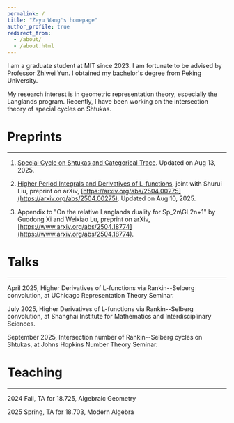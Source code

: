 ```yaml
---
permalink: /
title: "Zeyu Wang's homepage"
author_profile: true
redirect_from: 
  - /about/
  - /about.html
---
```


I am a graduate student at MIT since 2023. I am fortunate to be advised by Professor Zhiwei Yun. I obtained my bachelor's degree from Peking University.

My research interest is in geometric representation theory, especially the Langlands program. Recently, I have been working on the intersection theory of special cycles on Shtukas.

# Preprints
------

1. [Special Cycle on Shtukas and Categorical Trace](https://zeyuw42.github.io/assets/specialcyclecattrace.pdf). Updated on Aug 13, 2025.

2. [Higher Period Integrals and Derivatives of L-functions](https://zeyuw42.github.io/assets/higherperiod.pdf), joint with Shurui Liu, preprint on
arXiv, [https://arxiv.org/abs/2504.00275](https://arxiv.org/abs/2504.00275). Updated on Aug 10, 2025.

3. Appendix to "On the relative Langlands duality for Sp_2n\GL2n+1" by Guodong Xi and Weixiao Lu, preprint on arXiv, [https://www.arxiv.org/abs/2504.18774](https://www.arxiv.org/abs/2504.18774).


# Talks
------

April 2025, Higher Derivatives of L-functions via Rankin--Selberg convolution, at UChicago Representation Theory Seminar.  

July 2025, Higher Derivatives of L-functions via Rankin--Selberg convolution, at Shanghai Institute for Mathematics and Interdisciplinary Sciences.  

September 2025, Intersection number of Rankin--Selberg cycles on Shtukas, at Johns Hopkins Number Theory
Seminar.  



# Teaching
------

2024 Fall, TA for 18.725, Algebraic Geometry

2025 Spring, TA for 18.703, Modern Algebra


